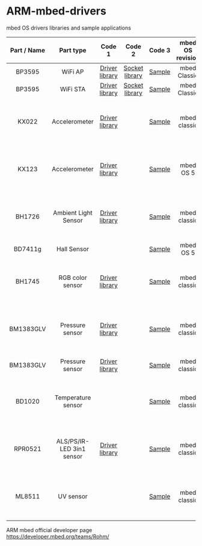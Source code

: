 # ARM-mbed-drivers
mbed OS drivers libraries and sample applications

| Part / Name | Part type | Code 1 | Code 2 | Code 3 | mbed OS revision | HAL | Reference HW Platform | Bus |
|:-------------:|:-------------:|:-------------:|:-------------:|:-------------:|:-------------:|:-------------:|:-------------:|:-------------:|
| BP3595 | WiFi AP | [Driver library](https://developer.mbed.org/teams/Rohm/code/WlanBP3595AP/) |  [Socket library](https://developer.mbed.org/teams/Rohm/code/GR-PEACH_WlanBP3595AP/) | [Sample](https://developer.mbed.org/teams/Rohm/code/GR-PEACH_WlanBP3595AP_sample/) | mbed Classic | | GR-Peach | Ethernet |
| BP3595 | WiFi STA | [Driver library](https://developer.mbed.org/teams/Rohm/code/WlanBP3595STA/) |  [Socket library](https://developer.mbed.org/teams/Rohm/code/GR-PEACH_WlanBP3595STA/) | [Sample](https://developer.mbed.org/teams/Rohm/code/GR-PEACH_WlanBP3595STA_sample/) | mbed Classic | | GR-Peach | Ethernet |
| KX022 | Accelerometer | [Driver library](https://developer.mbed.org/teams/Rohm/code/KX022/) | | [Sample](https://developer.mbed.org/teams/Rohm/code/KX022_Hello/) | mbed classic | | GR-PEACH, FRDM-K22, FRDM-K64 | I2C |
| KX123 | Accelerometer | [Driver library](https://developer.mbed.org/teams/Rohm/code/kionix-kx123-driver/) | | [Sample](https://developer.mbed.org/teams/Rohm/code/kionix-kx123-hello/) | mbed OS 5 | Register Writer | GR-PEACH, FRDM-K22, FRDM-K64 | I2C |
| BH1726 | Ambient Light Sensor | [Driver library](https://developer.mbed.org/teams/Rohm/code/rohm-bh1726/) | | [Sample](https://developer.mbed.org/teams/Rohm/code/rohm-bh1726-hello/) | mbed classic | rohm- sensor-hal | GR-PEACH, FRDM-K22, FRDM-K64 | I2C |
| BD7411g | Hall Sensor | | | [Sample](https://developer.mbed.org/teams/Rohm/code/rohm-bd7411g-hello/) | mbed OS 5 | | GR-PEACH | Digital ON/OFF |
| BH1745 | RGB color sensor | [Driver library](https://developer.mbed.org/teams/Rohm/code/rohm-bh1745/) | | [Sample](https://developer.mbed.org/teams/Rohm/code/rohm-bh1745-hello/) | mbed classic | rohm- sensor-hal | GR-PEACH, FRDM-K22, FRDM-K64 | I2C |
| BM1383GLV | Pressure sensor | [Driver library](https://developer.mbed.org/teams/Rohm/code/BM1383GLV/) | | [Sample](https://developer.mbed.org/teams/Rohm/code/BM1383GLV_Hello/) | mbed classic | | GR-PEACH, FRDM-K22, FRDM-K64 | I2C |
| BM1383GLV | Pressure sensor | [Driver library](https://developer.mbed.org/teams/Rohm/code/rohm-bm1383-glv/) | | [Sample](https://developer.mbed.org/teams/Rohm/code/rohm-bm1383-hello-mbedclassic/) | mbed classic | rohm- sensor-hal | GR-PEACH | I2C |
| BD1020 | Temperature sensor | | | [Sample](https://developer.mbed.org/teams/Rohm/code/BD1020HFV_Hello/) | mbed classic | | GR-PEACH, FRDM-K22, FRDM-K64 | Analog |
| RPR0521 | ALS/PS/IR-LED 3in1 sensor | [Driver library](https://developer.mbed.org/teams/Rohm/code/rohm-rpr0521/) | | [Sample](https://developer.mbed.org/teams/Rohm/code/rohm-rpr0521-hello/) | mbed classic | rohm- sensor-hal | GR-PEACH, FRDM-K22, FRDM-K64 | I2C |
| ML8511 | UV sensor | | | [Sample](https://developer.mbed.org/teams/Rohm/code/rohm-ml8511-hello/) | mbed classic | | GR-PEACH, FRDM-K22, FRDM-K64 | Analog |

ARM mbed official developer page https://developer.mbed.org/teams/Rohm/
